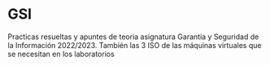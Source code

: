 # GSI
Practicas resueltas y apuntes de teoria asignatura Garantia y Seguridad de la Información 2022/2023. También las 3 ISO de las máquinas virtuales que se necesitan en los laboratorios
